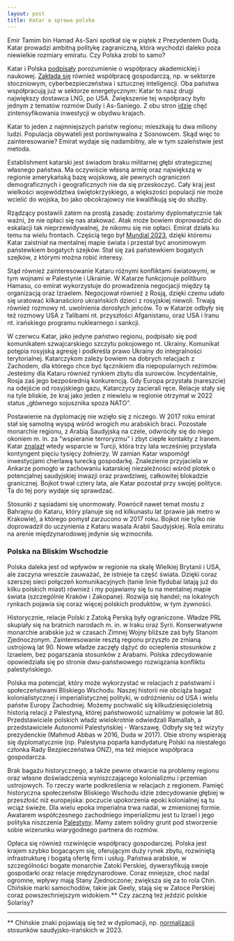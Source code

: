 ```yaml
---
layout: post
title: Katar a sprawa polska
---
```

Emir Tamim bin Hamad As-Sani spotkał się w piątek z Prezydentem Dudą. Katar prowadzi ambitną politykę zagraniczną, która wychodzi daleko poza niewielkie rozmiary emiratu. Czy Polska zrobi to samo?

Katar i Polska [podpisały](https://www.msn.com/pl-pl/finanse/najpopularniejsze-artykuly/prezydent-duda-katar-jest-czo%C5%82owym-partnerem-energetycznym-polski/ar-BB1ptllQ) porozumienie o współpracy akademickiej i naukowej. [Zakłada się](https://www.bankier.pl/wiadomosc/Polska-i-Katar-zawarly-porozumienia-dotyczace-branzy-stoczniowej-8778236.html) również współpracę gospodarczą, np. w sektorze stoczniowym, cyberbezpieczeństwa i sztucznej inteligencji. Oba państwa współpracują już w sektorze energetycznym: Katar to nasz drugi największy dostawca LNG, po USA. Zwiększenie tej współpracy było jednym z tematów rozmów Dudy i As-Saniego. Z obu stron [idzie](https://www.polskieradio.pl/399/7976/Artykul/3399698,Emir-Kataru-chce-blizszej-wspolpracy-gospodarczej-z-Polska) chęć zintensyfikowania inwestycji w obydwu krajach. 

Katar to jeden z najmniejszych państw regionu; mieszkają tu dwa miliony ludzi. Populacja obywateli jest porównywalna z Sosnowcem. Skąd więc to zainteresowanie? Emirat wydaje się nadambitny, ale w tym szaleństwie jest metoda. 

Establishment katarski jest świadom braku militarnej głębi strategicznej własnego państwa. Ma oczywiście własną armię oraz największą w regionie amerykańską bazę wojskową, ale pewnych ograniczeń demograficznych i geograficznych nie da się przeskoczyć. Cały kraj jest wielkości województwa świętokrzyskiego, a większości populacji nie może wcielić do wojska, bo jako obcokrajowcy nie kwalifikują się do służby. 

Rządzący postawili zatem na prostą zasadę: zostańmy dyplomatycznie tak ważni, że nie opłaci się nas atakować. Atak może bowiem doprowadzić do eskalacji tak nieprzewidywalnej, że nikomu się nie opłaci. Emirat działa ku temu na wielu frontach. Częścią tego był [Mundial 2023](https://www.radiowroclaw.pl/articles/view/125006/Wieczor-z-Dolnego-Slaska-Sytuacja-na-Ukrainie-i-MS-w-Katarze), dzięki któremu Katar zaistniał na mentalnej mapie świata i przestał być anonimowym państewkiem bogatych szejków. Stał się zaś państewkiem bogatych szejków, z którymi można robić interesy. 

Stąd również zainteresowanie Kataru różnymi konfliktami światowymi, w tym wojnami w Palestynie i Ukrainie. W Katarze funkcjonuje politburo Hamasu, co emirat wykorzystuje do prowadzenia negocjacji między tą organizacją oraz Izraelem. Negocjował również z Rosją, dzięki czemu udało się uratować kilkanaścioro ukraińskich dzieci z rosyjskiej niewoli. Trwają również rozmowy nt. uwolnienia dorosłych jeńców. To w Katarze odbyły się też rozmowy USA z Talibami nt. przyszłości Afganistanu, oraz USA i Iranu nt. irańskiego programu nuklearnego i sankcji. 

W czerwcu Katar, jako jedyne państwo regionu, podpisało się pod komunikatem szwajcarskiego szczytu pokojowego nt. Ukrainy. Komunikat potępia rosyjską agresję i podkreśla prawo Ukrainy do integralności terytorialnej. Katarczykom zależy bowiem na dobrych relacjach z Zachodem, dla którego chce być łącznikiem dla niepopularnych reżimów. Jesteśmy dla Kataru również rynkiem zbytu dla surowców. Incydentalnie, Rosja zaś jego bezpośrednią konkurencją. Gdy Europa przystała (nareszcie) na odejście od rosyjskiego gazu, Katarczycy zacierali ręce. Relacje stały się na tyle bliskie, że kraj jako jeden z niewielu w regionie otrzymał w 2022 status „głównego sojusznika spoza NATO”. 

Postawienie na dyplomację nie wzięło się z niczego. W 2017 roku emirat stał się samotną wyspą wśród wrogich mu arabskich braci. Pozostałe monarchie regionu, z Arabią Saudyjską na czele, odwróciły się do niego okoniem m. in. za "wspieranie terroryzmu" i zbyt ciepłe kontakty z Iranem. Katar [znalazł](https://agsiw.org/qatar-diplomacy-spotlights-active-role-in-global-security/) wtedy wsparcie w Turcji, która trzy lata wcześniej przysłała kontyngent pięciu tysięcy żołnierzy. W zamian Katar wspomógł inwestycjami cherlawą turecką gospodarkę. Znalezienie przyjaciela w Ankarze pomogło w zachowaniu katarskiej niezależności wśród plotek o potencjalnej saudyjskiej inwazji oraz prawdziwej, całkowitej blokadzie granicznej. Bojkot trwał cztery lata, ale Katar pozostał przy swojej polityce. Ta do tej pory wydaje się sprawdzać.

Stosunki z sąsiadami się unormowały. Powrócił nawet temat mostu z Bahrajnu do Kataru, który planuje się od kilkunastu lat (prawie jak metro w Krakowie), a którego pomysł zarzucono w 2017 roku. Bojkot nie tylko nie doprowadził do uczynienia z Kataru wasala Arabii Saudyjskiej. Rola emiratu na arenie międzynarodowej jedynie się wzmocniła. 

### Polska na Bliskim Wschodzie
Polska daleka jest od wpływów w regionie na skalę Wielkiej Brytanii i USA, ale zaczyna wreszcie zauważać, że istnieje ta część świata. Dzięki coraz szerszej sieci połączeń komunikacyjnych (tanie linie flydubai latają już do kilku polskich miast) również i my pojawiamy się tu na mentalnej mapie świata (szczególnie Kraków i Zakopane). Rozwija się handel; na lokalnych rynkach pojawia się coraz więcej polskich produktów, w tym żywności. 

Historycznie, relacje Polski z Zatoką Perską były ograniczone. Władze PRL skupiały się na bratnich narodach m. in. w Iraku oraz Syrii. Konserwatywne monarchie arabskie już w czasach Zimnej Wojny bliższe zaś były Stanom Zjednoczonym. Zainteresowanie resztą regionu przyszło ze zmianą ustrojową lat 90. Nowe władze zaczęły dążyć do ocieplenia stosunków z Izraelem, bez pogarszania stosunków z Arabami. Polska zdecydowanie opowiedziała się po stronie dwu-państwowego rozwiązania konfliktu palestyńskiego. 

Polska ma potencjał, który może wykorzystać w relacjach z państwami i społeczeństwami Bliskiego Wschodu. Naszej historii nie obciąża bagaż kolonialistycznej i imperialistycznej polityki, w odróżnieniu od USA i wielu państw Europy Zachodniej. Możemy pochwalić się kilkudziesięcioletnią historią relacji z Palestyną, której państwowość uznaliśmy w połowie lat 80. Przedstawiciele polskich władz wielokrotnie odwiedzali Ramallah, a przedstawiciele Autonomii Palestyńskiej - Warszawę. Odbyły się też wizyty prezydenckie (Mahmud Abbas w 2016, Duda w 2017). Obie strony wspierają się dyplomatycznie (np. Palestyna poparła kandydaturę Polski na niestałego członka Rady Bezpieczeństwa ONZ), ma też miejsce współpraca gospodarcza. 

Brak bagażu historycznego, a także pewne otwarcie na problemy regionu oraz własne doświadczenia wyniszczającego kolonializmu i przemian ustrojowych. To rzeczy warte podkreślenia w relacjach z regionem. Pamięć historyczna społeczeństw Bliskiego Wschodu idzie zdecydowanie głębiej w przeszłość niż europejska: poczucie upokorzenia epoki kolonialnej są tu wciąż świeże. Dla wielu epoka imperialna trwa nadal, w zmienionej formie. Awatarem współczesnego zachodniego imperializmu jest tu Izrael i jego polityka niszczenia [Palestyny](https://abumarkey.github.io/arabizmy/palestyna/). Mamy zatem solidny grunt pod stworzenie sobie wizerunku wiarygodnego partnera do rozmów. 

Opłaca się również rozwinięcie współpracy gospodarczej. Polska jest krajem szybko bogacącym się, oferującym duży rynek zbytu, rozwiniętą infrastrukturę i bogatą ofertę firm i usług. Państwa arabskie, w szczególności bogate monarchie Zatoki Perskiej, dywersyfikują swoje gospodarki oraz relacje międzynarodowe. Coraz mniejsze, choć nadal ogromne, wpływy mają Stany Zjednoczone; zwiększa się za to rola Chin. Chińskie marki samochodów, takie jak Geely, stają się w Zatoce Perskiej coraz powszechniejszym widokiem.** Czy zaczną też jeździć polskie Solarisy?

---
** Chińskie znaki pojawiają się też w dyplomacji, np. [normalizacji](https://agsiw.org/chinas-saudi-arabia-iran-mediation-an-important-but-slender-achievement/) stosunków saudyjsko-irańskich w 2023.
